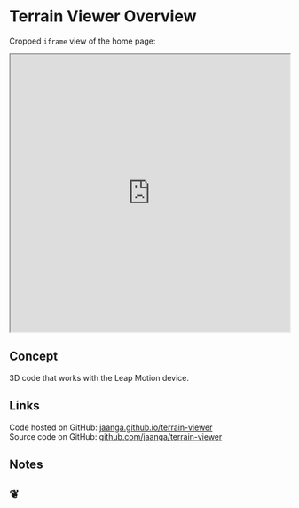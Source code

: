 Terrain Viewer Overview
================

Cropped `iframe` view of the home page:
<iframe src="http://jaanga.github.io/terrain-viewer" width=100% height=500px></iframe>

## Concept
3D code that works with the Leap Motion device.

## Links

Code hosted on GitHub: <a href="http://jaanga.github.io/terrain-viewer/" target="_blank">jaanga.github.io/terrain-viewer</a>  
Source code on GitHub: <a href="https://github.com/jaanga/terrain-viewer/" target="_blank">github.com/jaanga/terrain-viewer</a>

## Notes



<h2>&#x2766;</h2>



